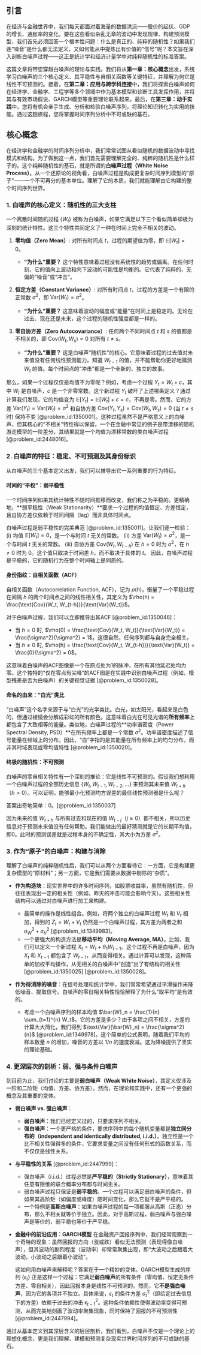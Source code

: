 ## 引言
在经济与金融世界中，我们每天都面对着海量的数据洪流——股价的起伏、GDP的增长、通胀率的变化。要在这些看似杂乱无章的波动中发现规律、构建预测模型，我们首先必须回答一个根本性问题：什么是真正的、纯粹的随机性？如果我们连“噪音”是什么都无法定义，又如何能从中提炼出有价值的“信号”呢？本文旨在深入剖析白噪声过程——这正是统计学和经济计量学中对纯粹随机性的标准答案。

这篇文章将带您穿越白噪声的理论与实践。我们将从**第一章：核心概念**出发，系统学习白噪声的三个核心定义、其平稳性与自相关函数等关键特征，并理解为何它是线性不可预测的。接着，在**第二章：应用与跨学科连接**中，我们将探索白噪声如何在经济学、金融学、工程学等多个领域中作为基本模型和诊断工具发挥作用，并将其与有效市场假说、GARCH模型等重要理论联系起来。最后，在**第三章：动手实践**中，您将有机会亲手生成、分析和检验白噪声序列，将理论知识转化为实用的技能。通过这趟旅程，您将掌握时间序列分析中不可或缺的基石。

## 核心概念
在经济学和金融学的时间序列分析中，我们常常试图从看似随机的数据波动中寻找模式和结构。为了做到这一点，我们首先需要理解完全的、纯粹的随机性是什么样子的。这个纯粹随机性的基石，就是所谓的**白噪声过程（White Noise Process）**。从一个还原论的视角看，白噪声过程是构成更复杂时间序列模型的“原子”——一个不可再分的基本单位。理解了它的本质，我们就能理解由它构建的整个时间序列世界。

### 1. 白噪声的核心定义：随机性的三大支柱

一个离散时间随机过程 $\{W_t\}$ 被称为白噪声，如果它满足以下三个看似简单却极为深刻的统计特性。这三个特性共同定义了一种在时间上完全不相关的波动。

1.  **零均值（Zero Mean）**: 对所有时间点 $t$，过程的期望值为零，即 $\mathbb{E}[W_t] = 0$。
    -   **“为什么”重要？** 这个特性意味着过程没有系统性的趋势或偏离。在任何时刻，它的值向上波动和向下波动的可能性是均衡的。它代表了纯粹的、无偏的“噪音”或“冲击”。

2.  **恒定方差（Constant Variance）**: 对所有时间点 $t$，过程的方差是一个有限的正常数 $\sigma^2$，即 $\text{Var}(W_t) = \sigma^2$。
    -   **“为什么”重要？** 这意味着波动的幅度或“能量”在时间上是稳定的。无论在过去、现在还是未来，这个过程的随机性强度都是一样的。

3.  **零自协方差（Zero Autocovariance）**: 任何两个不同时间点 $t$ 和 $s$ 的值都是不相关的，即 $\text{Cov}(W_t, W_s) = 0$ 对所有 $t \neq s$。
    -   **“为什么”重要？** 这是白噪声“随机性”的核心。它意味着过程的过去值对未来值没有任何线性预测能力。知道 $W_{t-1}$ 的值，并不能帮助你更好地猜测 $W_t$ 的值。每个时间点的“冲击”都是一个全新的、独立的故事。

那么，如果一个过程仅仅是均值不为零呢？例如，考虑一个过程 $Y_t = W_t + c$，其中 $W_t$ 是白噪声，$c$ 是一个非零常数。这个新过程 $Y_t$ 破坏了上述哪条定义？通过计算我们发现，它的均值变为 $\mathbb{E}[Y_t] = \mathbb{E}[W_t] + c = c$，不再是零。然而，它的方差 $\text{Var}(Y_t) = \text{Var}(W_t) = \sigma^2$ 和自协方差 $\text{Cov}(Y_t, Y_s) = \text{Cov}(W_t, W_s) = 0$ (当 $t \neq s$ 时) 保持不变 [@problem_id:1350001]。这种过程虽然不是严格意义上的白噪声，但其核心的“不相关”特性得以保留。一个在金融中常见的例子是带漂移的随机游走模型的一阶差分，其结果就是一个均值为漂移常数的类白噪声过程 [@problem_id:2448016]。

### 2. 白噪声的特征：稳定、不可预测及其身份标识

从白噪声的三个基本定义出发，我们可以推导出它一系列重要的行为特征。

#### **时间的“平权”：弱平稳性**

一个时间序列如果其统计特性不随时间推移而改变，我们称之为平稳的。更精确地，**弱平稳性（Weak Stationarity）**要求一个过程的均值恒定、方差恒定，且自协方差仅依赖于时间间隔（lag）而非具体时间点。

白噪声过程是弱平稳性的完美典范 [@problem_id:1350011]。让我们逐一检验：
(i) 均值 $\mathbb{E}[W_t] = 0$，是一个与时间 $t$ 无关的常数。
(ii) 方差 $\text{Var}(W_t) = \sigma^2$，是一个与时间 $t$ 无关的常数。
(iii) 自协方差 $\text{Cov}(W_t, W_{t-h})$ 在 $h=0$ 时为 $\sigma^2$，在 $h \neq 0$ 时为 $0$。这个值只取决于时间差 $h$，而不取决于具体的 $t$。
因此，白噪声过程是平稳的，它的随机行为在整个时间轴上是同质的。

#### **身份指纹：自相关函数（ACF）**

自相关函数（Autocorrelation Function, ACF），记为 $\rho(h)$，衡量了一个平稳过程在间隔 $h$ 的两个时间点之间的线性相关性，其定义为 $\rho(h) = \frac{\text{Cov}(W_t, W_{t-h})}{\text{Var}(W_t)}$。

对于白噪声过程，我们可以立即推导出其ACF [@problem_id:1350046]：
-   当 $h=0$ 时, $\rho(0) = \frac{\text{Cov}(W_t, W_t)}{\text{Var}(W_t)} = \frac{\sigma^2}{\sigma^2} = 1$。这很自然，任何序列都与自身完全相关。
-   当 $h \neq 0$ 时, $\rho(h) = \frac{\text{Cov}(W_t, W_{t-h})}{\text{Var}(W_t)} = \frac{0}{\sigma^2} = 0$。

这意味着白噪声的ACF图像是一个在原点处为1的脉冲，在所有其他延迟处均为零。这个独特的“仅在零点有尖峰”的ACF图是在实践中识别白噪声过程（例如，模型残差是否为白噪声）的关键视觉证据 [@problem_id:1350028]。

#### **命名的由来：“白光”类比**

“白噪声”这个名字来源于与“白光”的光学类比。白光，如太阳光，看起来是白色的，但通过棱镜会分解成彩虹的所有颜色。这意味着白光在可见光谱的**所有频率**上都包含了大致相等的能量。类似地，白噪声过程的**功率谱密度（Power Spectral Density, PSD）**在所有频率上都是一个常数 $\sigma^2$。功率谱密度描述了信号能量在频域上的分布。因此，“白”字指的是其能量在所有频率上的均匀分布，而非其时域表现或零均值特性 [@problem_id:1350020]。

#### **终极的随机性：不可预测**

白噪声的零自相关特性有一个深刻的推论：它是线性不可预测的。假设我们想利用一个白噪声过程的全部历史信息 $\{W_t, W_{t-1}, W_{t-2}, \dots\}$ 来预测其未来值 $W_{t+h}$（$h>0$）。可以证明，能够最小化预测均方误差的最佳线性预测器是什么呢？

答案出奇地简单：0。[@problem_id:1350037]

因为未来的值 $W_{t+h}$ 与所有过去和现在的值 $W_{t-j}$（$j \ge 0$）都不相关，所以历史信息对于预测未来值没有任何帮助。我们能做出的最好猜测就是它的长期平均值，即0。此时的预测误差就是过程本身的不确定性，其大小为方差 $\sigma^2$。

### 3. 作为“原子”的白噪声：构建与消除

理解了白噪声的纯粹随机性后，我们可以从两个方面看待它：一方面，它是构建更复杂模型的“原材料”；另一方面，它是我们需要从数据中剔除的“杂质”。

-   **作为构造块**：现实世界中的许多时间序列，如股票收益率，虽然有随机性，但往往表现出一定的相关性（例如，昨天的冲击可能会影响今天）。这些相关性结构可以通过对白噪声进行加工来构建。
    -   最简单的操作是线性组合。例如，将两个独立的白噪声过程 $W_t$ 和 $V_t$ 相加，得到的 $Z_t = W_t + V_t$ 仍然是一个白噪声过程，其方差为两者之和 $\sigma_W^2 + \sigma_V^2$ [@problem_id:1349983]。
    -   一个更强大的构造方法是**移动平均（Moving Average, MA）**。比如，我们可以定义一个新过程 $X_t = W_t + \theta_1 W_{t-1}$。这个过程不再是白噪声，因为 $X_t$ 和 $X_{t-1}$ 都包含了 $W_{t-1}$，从而变得相关。通过计算可以发现，这种简单的加权平均操作，从无相关的白噪声中“创造”出了有结构的相关性 [@problem_id:1350025] [@problem_id:1350028]。

-   **作为待消除的噪音**：在信号处理和统计学中，我们常常希望通过平滑操作来降低噪音、提取信号。白噪声的零自相关特性恰恰解释了为什么“取平均”是有效的。
    -   考虑一个白噪声序列的样本均值 $\bar{W}_n = \frac{1}{n} \sum_{t=1}^{n} W_t$。它的方差是多少？由于各项之间不相关，方差的计算大大简化，我们得到 $\text{Var}(\bar{W}_n) = \frac{\sigma^2}{n}$ [@problem_id:1349978]。这个简单的公式表明，随着我们平均的样本数量 $n$ 的增加，噪音的方差以 $1/n$ 的速度衰减。这为降噪提供了坚实的理论基础。

### 4. 更深层次的剖析：弱、强与条件白噪声

到目前为止，我们讨论的主要是**弱白噪声（Weak White Noise）**，其定义仅涉及一阶和二阶矩（均值、方差、协方差）。然而，在理论和实践中，还有一个更强的概念及其重要的变体。

-   **弱白噪声 vs. 强白噪声**：
    -   **弱白噪声**：我们已经定义过的，只要求序列不相关。
    -   **强白噪声**：一个更严格的条件，要求序列中的每个随机变量都是**独立同分布的（independent and identically distributed, i.i.d.）**。独立性是一个比不相关性强得多的条件，它要求变量之间没有任何形式的函数关系，而不仅仅是线性关系。

-   **与平稳性的关系** [@problem_id:2447999]：
    -   强白噪声（i.i.d.）过程必然是**严平稳的（Strictly Stationary）**，意味着其任意有限维的联合概率分布都与时间无关。
    -   弱白噪声过程只保证是**弱平稳的**。一个过程可以满足弱白噪声的条件，但如果其高阶矩（如偏度或峰度）随时间变化，那么它就不是严平稳的。
    -   一个特例是**高斯白噪声**：如果白噪声过程的每一项都服从高斯（正态）分布，那么不相关就等价于独立。因此，对于高斯过程，弱白噪声与强白噪声是等价的，弱平稳也等价于严平稳。

-   **金融中的前沿应用：GARCH模型**
    在金融资产回报序列中，我们经常观察到一个奇特的现象：虽然回报的方向（涨或跌）看似无法预测（表现得像白噪声），但其波动的剧烈程度（波动率）却常常聚集出现，即“大波动之后跟着大波动，小波动之后跟着小波动”。

    这如何用白噪声来解释呢？答案在于一个精妙的变体。GARCH模型生成的序列 $\{\epsilon_t\}$ 正是这样一个过程：它满足**弱白噪声**的所有条件（零均值、恒定无条件方差、零自相关），因此回报本身是线性不可预测的。然而，它**不是强白噪声**，因为它的各项并不独立。具体来说，$\epsilon_t$ 的条件方差 $\sigma_t^2$（即给定过去信息下的方差）依赖于过去的冲击 $\epsilon_{t-1}^2$。这种条件依赖性使得波动率变得可预测，从而完美地刻画了波动率聚集现象，同时保持了回报的不可预测性 [@problem_id:2447994]。

通过从基本定义到其深层含义的层层剖析，我们看到，白噪声不仅是一个理论上的理想化概念，更是我们理解、建模和预测复杂现实世界时间序列的不可或缺的基石。

